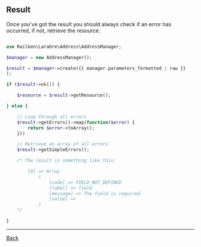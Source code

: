 ## Result

Once you've got the result you should always check if an error has occurred, if not, retrieve the resource.

```php

use Railken\LaraOre\Address\AddressManager;

$manager = new AddressManager();

$result = $manager->create({{ manager.parameters_formatted | raw }}
);

if ($result->ok()) {

    $resource = $result->getResource();

} else {

    // Loop through all errors
    $result->getErrors()->map(function($error) {
        return $error->toArray();
    }))

    // Retrieve an array of all errors
    $result->getSimpleErrors();

    /* The result is something like this:

        [0] => Array
            (
                [code] => FIELD_NOT_DEFINED
                [label] => field
                [message] => The field is required
                [value] =>
            )
    */

}
```

---
[Back](index.md)